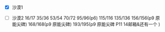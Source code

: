 - [x] 沙漠1
- [ ] 沙漠2
16/17
35/36
53/54
70/72
95/96(p6)
115/116
135/136
156/156(p9   原能尖碑)
168/168(p9   原能尖碑)
193/195(p9   原能尖碑  P11 14邮箱&还有一个  )


 

